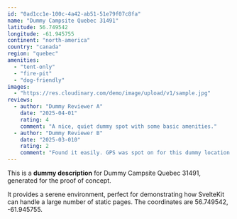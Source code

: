```yaml
---
id: "0ad1cc1e-100c-4a42-ab51-51e79f07c8fa"
name: "Dummy Campsite Quebec 31491"
latitude: 56.749542
longitude: -61.945755
continent: "north-america"
country: "canada"
region: "quebec"
amenities:
  - "tent-only"
  - "fire-pit"
  - "dog-friendly"
images:
  - "https://res.cloudinary.com/demo/image/upload/v1/sample.jpg"
reviews:
  - author: "Dummy Reviewer A"
    date: "2025-04-01"
    rating: 4
    comment: "A nice, quiet dummy spot with some basic amenities."
  - author: "Dummy Reviewer B"
    date: "2025-03-010"
    rating: 2
    comment: "Found it easily. GPS was spot on for this dummy location."
---
```


This is a **dummy description** for Dummy Campsite Quebec 31491, generated for the proof of concept.

It provides a serene environment, perfect for demonstrating how SvelteKit can handle a large number of static pages. The coordinates are 56.749542, -61.945755.
